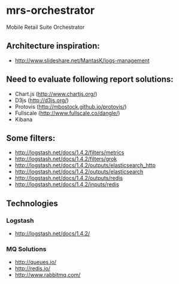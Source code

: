 # mrs-orchestrator
Mobile Retail Suite Orchestrator

## Architecture inspiration:
- http://www.slideshare.net/MantasK/logs-management

## Need to evaluate following report solutions:
- Chart.js (http://www.chartjs.org/)
- D3js (http://d3js.org/)
- Protovis (http://mbostock.github.io/protovis/)
- Fullscale (http://www.fullscale.co/dangle/)
- Kibana

## Some filters:
- http://logstash.net/docs/1.4.2/filters/metrics
- http://logstash.net/docs/1.4.2/filters/grok
- http://logstash.net/docs/1.4.2/outputs/elasticsearch_http
- http://logstash.net/docs/1.4.2/outputs/elasticsearch
- http://logstash.net/docs/1.4.2/outputs/redis
- http://logstash.net/docs/1.4.2/inputs/redis

## Technologies

### Logstash
- http://logstash.net/docs/1.4.2/

### MQ Solutions
- http://queues.io/
- http://redis.io/
- http://www.rabbitmq.com/

